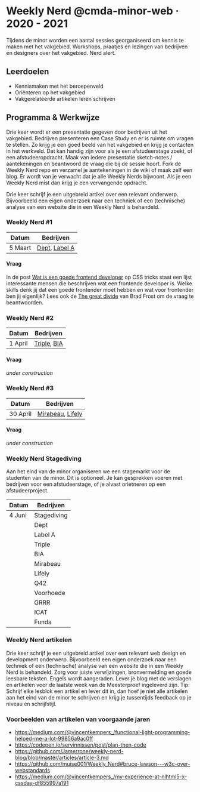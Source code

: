 # Weekly Nerd @cmda-minor-web · 2020 - 2021

Tijdens de minor worden een aantal sessies georganiseerd om kennis te maken met het vakgebied. 
Workshops, praatjes en lezingen van bedrijven en designers over het vakgebied. Nerd alert.

## Leerdoelen
- Kennismaken met het beroepenveld
- Oriënteren op het vakgebied
- Vakgerelateerde artikelen leren schrijven

## Programma & Werkwijze
Drie keer wordt er een presentatie gegeven door bedrijven uit het vakgebied. 
Bedrijven presenteren een Case Study en er is ruimte om vragen te stellen. 
Zo krijg je een goed beeld van het vakgebied en krijg je contacten in het werkveld. 
Dat kan handig zijn voor als je een afstudeerstage zoekt, of een afstudeeropdracht. 
Maak van iedere presentatie sketch-notes / aantekeningen en beantwoord de vraag die bij de sessie hoort. 
Fork de Weekly Nerd repo en verzamel je aantekeningen in de wiki of maak zelf een blog. 
Er wordt van je verwacht dat je alle Weekly Nerds bijwoont. 
Als je een Weekly Nerd mist dan krijg je een vervangende opdracht.
<!-- Tip: Schrijf ook altijd een link-lijstje met (interessante) onderwerpen die aan bod zijn gekomen. -->


Drie keer schrijf je een uitgebreid artikel over een relevant onderwerp. 
Bijvoorbeeld een eigen onderzoek naar een techniek of een (technische) analyse van een website die in een Weekly Nerd is behandeld. 

### Weekly Nerd #1

| Datum  |  Bedrijven |
|---|---|
| 5 Maart  | [Dept](https://www.deptagency.com/nl-nl/), [Label A](http://www.labela.design) |

#### Vraag

In de post [Wat is een goede frontend developer](https://css-tricks.com/what-makes-a-good-front-end-developer/) op CSS tricks staat een lijst interessante mensen die beschrijven wat een frontende developer is. Welke skills denk jij dat een goede frontender moet hebben en wat voor frontender ben jij eigenlijk? Lees ook de [The great divide](https://css-tricks.com/the-great-divide/) van Brad Frost om de vraag te beantwoorden. 


### Weekly Nerd #2

| Datum  |  Bedrijven |
|---|---|
| 1 April  | [Triple](https://www.wearetriple.com), [BIA](https://www.bia.nl/) |

#### Vraag

 _under construction_
<!-- Vraag over softskills -->

### Weekly Nerd #3

| Datum  |  Bedrijven |
|---|---|
| 30 April  | [Mirabeau](https://www.mirabeau.nl), [Lifely](https://lifely.nl) |

#### Vraag

 _under construction_
<!-- Verschil niveau  Ad, Ba en master niveau van een frontender -->
<!-- Voorbeeld vacature tekst met werkzaamheden -->


### Weekly Nerd Stagediving

Aan het eind van de minor organiseren we een stagemarkt voor de studenten van de minor. 
Dit is optioneel. 
Je kan gesprekken voeren met bedrijven voor een afstudeerstage, of je alvast orietneren op een afstudeerproject.

| Datum  |  Bedrijven |
|---|---|
| 4 Juni  | Stagediving |
|  | Dept |
|  | Label A |
|  | Triple |
|  | BIA |
|  | Mirabeau |
|  | Lifely |
|  | Q42 |
|  | Voorhoede |
|  | GRRR |
|  | ICAT |
|  | Funda |


### Weekly Nerd artikelen

Drie keer schrijf je een uitgebreid artikel over een relevant web design en development onderwerp. 
Bijvoorbeeld een eigen onderzoek naar een techniek of een (technische) analyse van een website die in een Weekly Nerd is behandeld. 
Zorg voor juiste verwijzingen, bronvermelding en goede leesbare teksten. 
Engels wordt aangeraden.
Lever je blog met de verslagen en artikelen  voor de laatste week van de Meesterproef ingeleverd zijn.
Tip: Schrijf elke lesblok een artikel en lever dit in, dan hoef je niet alle artikelen aan het eind van de minor te schrijven en krijg je tussentijds feedback op je niveau en schrijfstijl. 


### Voorbeelden van artikelen van voorgaande jaren

* https://medium.com/@vincentkempers_/functional-light-programming-helped-me-a-lot-99856a9ac0ff
* https://codepen.io/servinnissen/post/plan-then-code
* https://github.com/Jamerrone/weekly-nerd-blog/blob/master/articles/article-3.md
* https://github.com/muise001/Weekly_Nerd#bruce-lawson---w3c-over-webstandards
* https://medium.com/@vincentkempers_/my-experience-at-nlhtml5-x-cssday-df855997a191


